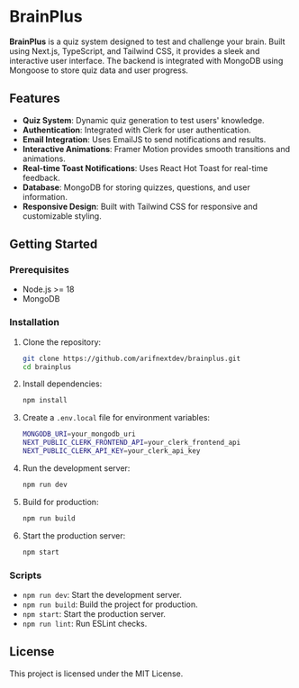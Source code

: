 # BrainPlus

**BrainPlus** is a quiz system designed to test and challenge your brain. Built using Next.js, TypeScript, and Tailwind CSS, it provides a sleek and interactive user interface. The backend is integrated with MongoDB using Mongoose to store quiz data and user progress.

## Features

- **Quiz System**: Dynamic quiz generation to test users' knowledge.
- **Authentication**: Integrated with Clerk for user authentication.
- **Email Integration**: Uses EmailJS to send notifications and results.
- **Interactive Animations**: Framer Motion provides smooth transitions and animations.
- **Real-time Toast Notifications**: Uses React Hot Toast for real-time feedback.
- **Database**: MongoDB for storing quizzes, questions, and user information.
- **Responsive Design**: Built with Tailwind CSS for responsive and customizable styling.

## Getting Started

### Prerequisites

- Node.js >= 18
- MongoDB

### Installation

1. Clone the repository:

   ```bash
   git clone https://github.com/arifnextdev/brainplus.git
   cd brainplus
   ```

2. Install dependencies:

   ```bash
   npm install
   ```

3. Create a `.env.local` file for environment variables:

   ```bash
   MONGODB_URI=your_mongodb_uri
   NEXT_PUBLIC_CLERK_FRONTEND_API=your_clerk_frontend_api
   NEXT_PUBLIC_CLERK_API_KEY=your_clerk_api_key
   ```

4. Run the development server:

   ```bash
   npm run dev
   ```

5. Build for production:

   ```bash
   npm run build
   ```

6. Start the production server:

   ```bash
   npm start
   ```

### Scripts

- `npm run dev`: Start the development server.
- `npm run build`: Build the project for production.
- `npm start`: Start the production server.
- `npm run lint`: Run ESLint checks.

## License

This project is licensed under the MIT License.

